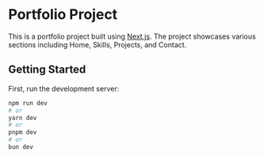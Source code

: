 # Portfolio Project

This is a portfolio project built using [Next.js](https://nextjs.org/). The project showcases various sections including Home, Skills, Projects, and Contact.

## Getting Started

First, run the development server:

```bash
npm run dev
# or
yarn dev
# or
pnpm dev
# or
bun dev